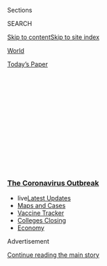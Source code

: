 <div id="app">

<div>

<div>

<div>

<div class="NYTAppHideMasthead css-1q2w90k e1suatyy0">

<div class="section css-ui9rw0 e1suatyy2">

<div class="css-eph4ug er09x8g0">

<div class="css-6n7j50">

</div>

<span class="css-1dv1kvn">Sections</span>

<div class="css-10488qs">

<span class="css-1dv1kvn">SEARCH</span>

</div>

[Skip to content](#site-content)[Skip to site
index](#site-index)

</div>

<div id="masthead-section-label" class="css-1wr3we4 eaxe0e00">

[World](https://www.nytimes3xbfgragh.onion/section/world)

</div>

<div class="css-10698na e1huz5gh0">

</div>

</div>

<div id="masthead-bar-one" class="section hasLinks css-15hmgas e1csuq9d3">

<div class="css-uqyvli e1csuq9d0">

</div>

<div class="css-1uqjmks e1csuq9d1">

</div>

<div class="css-9e9ivx">

[](https://myaccount.nytimes3xbfgragh.onion/auth/login?response_type=cookie&client_id=vi)

</div>

<div class="css-1bvtpon e1csuq9d2">

[Today’s
Paper](https://www.nytimes3xbfgragh.onion/section/todayspaper)

</div>

</div>

</div>

</div>

<div data-aria-hidden="false">

<div id="site-content" data-role="main">

<div>

<div class="css-1aor85t" style="opacity:0.000000001;z-index:-1;visibility:hidden">

<div class="css-1hqnpie">

<div class="css-epjblv">

<span class="css-17xtcya">[World](/section/world)</span><span class="css-x15j1o">|</span><span class="css-fwqvlz">A
Timeline of the Coronavirus
Pandemic</span>

</div>

<div class="css-k008qs">

<div class="css-1iwv8en">

<span class="css-18z7m18"></span>

<div>

</div>

</div>

<span class="css-1n6z4y">https://nyti.ms/3afns4U</span>

<div class="css-1705lsu">

<div class="css-4xjgmj">

<div class="css-4skfbu" data-role="toolbar" data-aria-label="Social Media Share buttons, Save button, and Comments Panel with current comment count" data-testid="share-tools">

  - 
  - 
  - 
  - 
    
    <div class="css-6n7j50">
    
    </div>

  - 

</div>

</div>

</div>

</div>

</div>

</div>

<div class="css-13pd83m">

<div class="css-l9svim">

### [<span class="css-pa1jbp"><span class="css-1rxm0ex">The Coronavirus</span><span class="css-1rxm0ex"> Outbreak</span></span>](https://www.nytimes3xbfgragh.onion/news-event/coronavirus?name=styln-coronavirus-national&region=TOP_BANNER&variant=undefined&block=storyline_menu_recirc&action=click&pgtype=Article&impression_id=c8d29900-e382-11ea-9004-a3db723e3d7e)

  - <span class="css-ousu42"><span class="css-12clwdu">live</span>[Latest
    Updates](https://www.nytimes3xbfgragh.onion/2020/08/20/world/coronavirus-covid.html?name=styln-coronavirus-national&region=TOP_BANNER&variant=undefined&block=storyline_menu_recirc&action=click&pgtype=Article&impression_id=c8d29901-e382-11ea-9004-a3db723e3d7e)</span>
  - <span class="css-ousu42">[Maps and
    Cases](https://www.nytimes3xbfgragh.onion/interactive/2020/us/coronavirus-us-cases.html?name=styln-coronavirus-national&region=TOP_BANNER&variant=undefined&block=storyline_menu_recirc&action=click&pgtype=Article&impression_id=c8d29902-e382-11ea-9004-a3db723e3d7e)</span>
  - <span class="css-ousu42">[Vaccine
    Tracker](https://www.nytimes3xbfgragh.onion/interactive/2020/science/coronavirus-vaccine-tracker.html?name=styln-coronavirus-national&region=TOP_BANNER&variant=undefined&block=storyline_menu_recirc&action=click&pgtype=Article&impression_id=c8d29903-e382-11ea-9004-a3db723e3d7e)</span>
  - <span class="css-ousu42">[Colleges
    Closing](https://www.nytimes3xbfgragh.onion/2020/08/19/us/colleges-closing-covid.html?name=styln-coronavirus-national&region=TOP_BANNER&variant=undefined&block=storyline_menu_recirc&action=click&pgtype=Article&impression_id=c8d29904-e382-11ea-9004-a3db723e3d7e)</span>
  - <span class="css-ousu42">[Economy](https://www.nytimes3xbfgragh.onion/live/2020/08/20/business/stock-market-today-coronavirus?name=styln-coronavirus-national&region=TOP_BANNER&variant=undefined&block=storyline_menu_recirc&action=click&pgtype=Article&impression_id=c8d29905-e382-11ea-9004-a3db723e3d7e)</span>

</div>

</div>

<div id="top-wrapper" class="css-1sy8kpn">

<div id="top-slug" class="css-l9onyx">

Advertisement

</div>

[Continue reading the main
story](#after-top)

<div class="ad top-wrapper" style="text-align:center;height:100%;display:block;min-height:250px">

<div id="top" class="place-ad" data-position="top" data-size-key="top">

</div>

</div>

<div id="after-top">

</div>

</div>

<div>

<div id="sponsor-wrapper" class="css-1hyfx7x">

<div id="sponsor-slug" class="css-19vbshk">

Supported by

</div>

[Continue reading the main
story](#after-sponsor)

<div id="sponsor" class="ad sponsor-wrapper" style="text-align:center;height:100%;display:block">

</div>

<div id="after-sponsor">

</div>

</div>

<div class="css-186x18t">

</div>

<div class="css-1vkm6nb ehdk2mb0">

# A Timeline of the Coronavirus Pandemic

</div>

The outbreak of the virus, which began in Wuhan, China, has sickened
more than 14.7 million people. At least 610,200 people have died.

<div class="css-79elbk" data-testid="photoviewer-wrapper">

<div class="css-z3e15g" data-testid="photoviewer-wrapper-hidden">

</div>

<div class="css-1a48zt4 ehw59r15" data-testid="photoviewer-children">

![<span class="css-16f3y1r e13ogyst0" data-aria-hidden="true">A group of
healthcare workers prepare at a testing site in Tampa, Fla. The World
Health Organization has declared the coronavirus outbreak a
pandemic.</span><span class="css-cnj6d5 e1z0qqy90" itemprop="copyrightHolder"><span class="css-1ly73wi e1tej78p0">Credit...</span><span><span>Eve
Edelheit for The New York
Times</span></span></span>](https://static01.graylady3jvrrxbe.onion/images/2020/04/13/us/13xp-virus-timeline-top/merlin_170999247_6ffb2119-c6bc-4b10-b708-61693971d0b8-articleLarge.jpg?quality=75&auto=webp&disable=upscale)

</div>

</div>

<div class="css-18e8msd">

<div class="css-vp77d3 epjyd6m0">

<div class="css-1baulvz">

By [<span class="css-1baulvz last-byline" itemprop="name">Derrick Bryson
Taylor</span>](https://www.nytimes3xbfgragh.onion/by/derrick-bryson-taylor)

</div>

</div>

  - Aug. 6,
    2020

  - 
    
    <div class="css-4xjgmj">
    
    <div class="css-pvvomx" data-role="toolbar" data-aria-label="Social Media Share buttons, Save button, and Comments Panel with current comment count" data-testid="share-tools">
    
      - 
      - 
      - 
      - 
        
        <div class="css-6n7j50">
        
        </div>
    
      - 
    
    </div>
    
    </div>

</div>

<div class="css-mdjrty">

[阅读简体中文版](https://cn.nytimes3xbfgragh.onion/china/20200214/coronavirus-timeline/ "Read in Simplified Chinese")[閱讀繁體中文版](https://cn.nytimes3xbfgragh.onion/china/20200214/coronavirus-timeline/zh-hant/ "Read in Traditional Chinese")

</div>

</div>

<div class="section meteredContent css-1r7ky0e" name="articleBody" itemprop="articleBody">

<div class="css-1fanzo5 StoryBodyCompanionColumn">

<div class="css-53u6y8">

The
coronavi[rus](https://www.nytimes3xbfgragh.onion/2020/08/06/us/coronavirus-us.html),
which surfaced in a Chinese seafood and poultry market late last year,
has spread to [at least 177
countries](https://www.nytimes3xbfgragh.onion/interactive/2020/world/coronavirus-maps.html),
killing more than 610,200 and sickening more than 14.7 million in a
matter of months. The [World Health
Organization](https://www.nytimes3xbfgragh.onion/2020/06/09/health/coronavirus-asymptomatic-world-health-organization.html)
has declared the situation a pandemic.

Here’s a timeline of the outbreak so far.

Dec.
31

## Chinese authorities treated dozens of cases of pneumonia of unknown cause.

On Dec. 31, the[government in Wuhan, China,
confirmed](https://www.nytimes3xbfgragh.onion/2020/01/06/world/asia/china-SARS-pneumonialike.html)
that health authorities were treating dozens of cases. Days later,
researchers in China [identified a new
virus](https://www.nytimes3xbfgragh.onion/2020/01/08/health/china-pneumonia-outbreak-virus.html)
that had infected dozens of people in Asia. At the time, there was no
evidence that the virus was readily spread by humans. Health officials
in China said they were monitoring it to prevent the outbreak from
developing into something more severe.

Jan. 11

## China reported its first death.

On Jan. 11, Chinese state media reported the [first known
death](https://www.nytimes3xbfgragh.onion/2020/01/10/world/asia/china-virus-wuhan-death.html)
from an illness caused by the virus, which had infected dozens of
people. The 61-year-old man who died was a regular customer at the
market in Wuhan. The report of his death came just before one of China’s
biggest holidays, when hundreds of millions of people travel across the
country.

Jan. 20

## Other countries, including the United States, confirmed cases.

The first confirmed cases outside mainland China occurred in Japan,
South Korea and Thailand, according to the W.H.O.’s first [situation
report](https://www.who.int/docs/default-source/coronaviruse/situation-reports/20200121-sitrep-1-2019-ncov.pdf?sfvrsn=20a99c10_4).
The first confirmed case in the United States came the next day in
Washington State, where [a man in his 30s developed
symptoms](https://www.nytimes3xbfgragh.onion/2020/01/21/health/cdc-coronavirus.html)
after returning from a trip to Wuhan.

</div>

</div>

<div class="css-1fanzo5 StoryBodyCompanionColumn">

<div class="css-53u6y8">

Jan.
23

## Wuhan, a city of more than 11 million, was cut off by the Chinese authorities.

</div>

</div>

<div class="css-79elbk" data-testid="photoviewer-wrapper">

<div class="css-z3e15g" data-testid="photoviewer-wrapper-hidden">

</div>

<div class="css-1a48zt4 ehw59r15" data-testid="photoviewer-children">

![<span class="css-16f3y1r e13ogyst0" data-aria-hidden="true">Chinese
authorities suspended buses, subways and ferries within the city of
Wuhan, pictured here Feb.
3.</span><span class="css-cnj6d5 e1z0qqy90" itemprop="copyrightHolder"><span class="css-1ly73wi e1tej78p0">Credit...</span><span>Getty
Images</span></span>](https://static01.graylady3jvrrxbe.onion/images/2020/02/11/multimedia/00xp-virustimeline4/merlin_168335142_4eca1f21-e21b-4b97-8b87-dad2489ee05b-articleLarge.jpg?quality=75&auto=webp&disable=upscale)

</div>

</div>

<div class="css-1fanzo5 StoryBodyCompanionColumn">

<div class="css-53u6y8">

The Chinese authorities[closed off
Wuhan](https://www.nytimes3xbfgragh.onion/2020/01/22/world/asia/china-coronavirus-travel.html)
by canceling planes and trains leaving the city, and suspending buses,
subways and ferries within it. At this point, at least 17 people had
died and more than 570 others had been infected, including in Taiwan,
Japan, Thailand, South Korea and the United States.

Jan. 30

## The W.H.O. declared a global health emergency.

Amid thousands of new cases in China, a “public health emergency of
international concern” was officially
[declared](https://www.nytimes3xbfgragh.onion/2020/01/30/health/coronavirus-world-health-organization.html)by
the W.H.O. China’s Foreign Ministry spokeswoman said that it would
continue to work with the W.H.O. and other countries to protect public
health, and the U.S. [State Department
warned](https://www.nytimes3xbfgragh.onion/2020/01/30/world/asia/Coronavirus-travel-advisory-.html)
travelers to avoid China.

Jan. 31

## The Trump administration restricted travel from China

The Trump administration [suspended
entry](https://www.nytimes3xbfgragh.onion/2020/01/31/business/china-travel-coronavirus.html)
into the United States by any foreign nationals who had traveled to
China in the past 14 days, excluding the immediate family members of
American citizens or permanent residents. By this date, [213 people had
died](https://www.nytimes3xbfgragh.onion/2020/01/30/world/asia/coronavirus-china.html#link-6a63a9b7)
and nearly 9,800 had been infected worldwide.

Feb. 2

## The first coronavirus death was reported outside China.

A 44-year-old man in the Philippines [died after being
infected](https://www.nytimes3xbfgragh.onion/2020/02/02/world/asia/philippines-coronavirus-china.html),
officials said, the first death reported outside China. By this point,
more than 360 people had died.

</div>

</div>

<div class="css-1fanzo5 StoryBodyCompanionColumn">

<div class="css-53u6y8">

Feb.
5

## A cruise ship in Japan quarantined thousands.

</div>

</div>

<div class="css-79elbk" data-testid="photoviewer-wrapper">

<div class="css-z3e15g" data-testid="photoviewer-wrapper-hidden">

</div>

<div class="css-1a48zt4 ehw59r15" data-testid="photoviewer-children">

<div class="css-1xdhyk6 erfvjey0">

<span class="css-1ly73wi e1tej78p0">Image</span>

<div class="css-zjzyr8">

<div data-testid="lazyimage-container" style="height:257.77777777777777px">

</div>

</div>

</div>

<span class="css-16f3y1r e13ogyst0" data-aria-hidden="true">The Diamond
Princess cruise ship on Feb.
9</span><span class="css-cnj6d5 e1z0qqy90" itemprop="copyrightHolder"><span class="css-1ly73wi e1tej78p0">Credit...</span><span>Eugene
Hoshiko/Associated Press</span></span>

</div>

</div>

<div class="css-1fanzo5 StoryBodyCompanionColumn">

<div class="css-53u6y8">

After a two-week trip to Southeast Asia, more than 3,600 passengers
began
a[quarantine](https://www.nytimes3xbfgragh.onion/2020/02/05/world/asia/japan-coronavirus-cruise-ship.html)
aboard the Diamond Princess cruise ship in Yokohama, Japan. Officials
started screening passengers, and the number of people who tested
positive became the largest number of coronavirus cases outside China.
By Feb. 13, the number [stood
at 218](https://www.nytimes3xbfgragh.onion/2020/02/12/travel/coronavirus-cruises-travel.html).
When they began leaving the ship on Feb. 19, more than 600 people had
been infected.

Feb.
7

## A Chinese doctor who tried to raise the alarm died.

</div>

</div>

<div class="css-79elbk" data-testid="photoviewer-wrapper">

<div class="css-z3e15g" data-testid="photoviewer-wrapper-hidden">

</div>

<div class="css-1a48zt4 ehw59r15" data-testid="photoviewer-children">

<div class="css-1xdhyk6 erfvjey0">

<span class="css-1ly73wi e1tej78p0">Image</span>

<div class="css-zjzyr8">

<div data-testid="lazyimage-container" style="height:257.77777777777777px">

</div>

</div>

</div>

<span class="css-16f3y1r e13ogyst0" data-aria-hidden="true">The death of
Dr. Li Wenliang provoked anger at how the Chinese government handled the
epidemic.</span><span class="css-cnj6d5 e1z0qqy90" itemprop="copyrightHolder"><span class="css-1ly73wi e1tej78p0">Credit...</span><span>Tyrone
Siu/Reuters</span></span>

</div>

</div>

<div class="css-1fanzo5 StoryBodyCompanionColumn">

<div class="css-53u6y8">

When [Dr. Li
Wenliang](https://www.nytimes3xbfgragh.onion/2020/02/06/world/asia/chinese-doctor-Li-Wenliang-coronavirus.html),
a Chinese doctor,
[died](https://www.nytimes3xbfgragh.onion/2020/02/06/world/asia/chinese-doctor-Li-Wenliang-coronavirus.html)after
contracting the coronavirus, he was hailed as a hero by many for trying
to ring early alarms that infections could spin out of control.

In early January, the authorities reprimanded him, and he was forced to
sign a statement denouncing his warning Dr. Li’s death [provoked anger
and
frustration](https://www.nytimes3xbfgragh.onion/2020/02/07/business/china-coronavirus-doctor-death.html)
at how the Chinese government mishandled the situation.

Feb. 11

## The disease the virus causes was named.

The W.H.O. proposed an official name for the disease the virus
coronavirus causes:
[Covid-19](https://www.nytimes3xbfgragh.onion/2020/02/11/world/asia/coronavirus-china.html?action=click&module=Top%20Stories&pgtype=Homepage),
an acronym that stands for coronavirus disease 2019. The name makes no
reference to any of the people, places, or animals associated with the
coronavirus, given the goal to avoid stigma.

</div>

</div>

<div class="css-1fanzo5 StoryBodyCompanionColumn">

<div class="css-53u6y8">

Feb.
14

## France announced the first coronavirus death in Europe.

</div>

</div>

<div class="css-79elbk" data-testid="photoviewer-wrapper">

<div class="css-z3e15g" data-testid="photoviewer-wrapper-hidden">

</div>

<div class="css-1a48zt4 ehw59r15" data-testid="photoviewer-children">

<div class="css-1xdhyk6 erfvjey0">

<span class="css-1ly73wi e1tej78p0">Image</span>

<div class="css-zjzyr8">

<div data-testid="lazyimage-container" style="height:263.5777777777778px">

</div>

</div>

</div>

<span class="css-16f3y1r e13ogyst0" data-aria-hidden="true">France’s
first coronavirus death was the fourth death from the virus outside of
mainland
China.</span><span class="css-cnj6d5 e1z0qqy90" itemprop="copyrightHolder"><span class="css-1ly73wi e1tej78p0">Credit...</span><span>Ian
Langsdon/EPA, via Shutterstock</span></span>

</div>

</div>

<div class="css-1fanzo5 StoryBodyCompanionColumn">

<div class="css-53u6y8">

An 80-year-old Chinese tourist [died on
Feb. 14](https://www.nytimes3xbfgragh.onion/2020/02/15/world/asia/coronavirus-china-live-updates.html?action=click&module=Top%20Stories&pgtype=Homepage#link-313a84de)
at a hospital in Paris, in what was the first coronavirus death outside
Asia, the authorities said. It was the fourth death from the virus
outside mainland China, where about 1,500 people had died, most of them
in Hubei Province.

Feb.
23

## Italy saw a major surge in cases.

</div>

</div>

<div class="css-79elbk" data-testid="photoviewer-wrapper">

<div class="css-z3e15g" data-testid="photoviewer-wrapper-hidden">

</div>

<div class="css-1a48zt4 ehw59r15" data-testid="photoviewer-children">

<div class="css-1xdhyk6 erfvjey0">

<span class="css-1ly73wi e1tej78p0">Image</span>

<div class="css-zjzyr8">

<div data-testid="lazyimage-container" style="height:257.77777777777777px">

</div>

</div>

</div>

<span class="css-16f3y1r e13ogyst0" data-aria-hidden="true">Officials in
Italy locked down 10 towns after a cluster of cases suddenly emerged
near
Milan.</span><span class="css-cnj6d5 e1z0qqy90" itemprop="copyrightHolder"><span class="css-1ly73wi e1tej78p0">Credit...</span><span>Nicola
Fossella/EPA, via Shutterstock</span></span>

</div>

</div>

<div class="css-1fanzo5 StoryBodyCompanionColumn">

<div class="css-53u6y8">

Europe faced its [first major
outbreak](https://www.nytimes3xbfgragh.onion/2020/02/23/world/europe/italy-coronavirus.html)
as the number of reported cases in Italy grew from fewer than five to
more than 150. In the Lombardy region, officials locked down 10 towns
after a cluster of cases suddenly emerged in Codogno, southeast of
Milan. Schools closed and sporting and cultural events were canceled.

Feb.
24

## Iran emerged as a second focus point.

</div>

</div>

<div class="css-79elbk" data-testid="photoviewer-wrapper">

<div class="css-z3e15g" data-testid="photoviewer-wrapper-hidden">

</div>

<div class="css-1a48zt4 ehw59r15" data-testid="photoviewer-children">

<div class="css-1xdhyk6 erfvjey0">

<span class="css-1ly73wi e1tej78p0">Image</span>

<div class="css-zjzyr8">

<div data-testid="lazyimage-container" style="height:257.77777777777777px">

</div>

</div>

</div>

<span class="css-16f3y1r e13ogyst0" data-aria-hidden="true">A number of
other countries in the Middle East have reported coronavirus cases that
have been linked back to
Iran.</span><span class="css-cnj6d5 e1z0qqy90" itemprop="copyrightHolder"><span class="css-1ly73wi e1tej78p0">Credit...</span><span>Atta
Kenare/Agence France-Presse — Getty Images</span></span>

</div>

</div>

<div class="css-1fanzo5 StoryBodyCompanionColumn">

<div class="css-53u6y8">

Iran announced its first two coronavirus cases on Feb. 19. Less than a
week later, the country said it had [61 coronavirus
cases](https://www.nytimes3xbfgragh.onion/2020/02/24/world/asia/china-coronavirus.html#link-755cef26)
and 12 deaths, more than any other country at the time but China, and
public health experts warned that Iran was a cause for worry — its
borders are crossed each year by millions of religious pilgrims, migrant
workers and others. Cases in Iraq, Afghanistan, Bahrain, Kuwait, Oman,
Lebanon, the United Arab Emirates and one in Canada, have been traced
back to
Iran.

<div id="NYT_MAIN_CONTENT_1_REGION" class="css-9tf9ac">

<div>

<div id="styln-covid-updates-world" class="section interactive-content interactive-size-medium css-1ftcdic">

<div class="css-17ih8de interactive-body">

<div id="styln-briefing-block" data-asset-id="QXJ0aWNsZTpueXQ6Ly9hcnRpY2xlL2NlNTkwYjM3LWJmOWItNTdmYy05MmI1LWFlNjk3ZDBlZmU2NQ==">

<div class="briefing-block-header-section">

# [Latest Updates: The Coronavirus Outbreak](https://www.nytimes3xbfgragh.onion/2020/08/20/world/coronavirus-covid.html?action=click&pgtype=Article&state=default&region=MAIN_CONTENT_1&context=storylines_live_updates)

<div class="briefing-block-ts">

Updated 2020-08-21T07:46:15.883Z

</div>

</div>

  - [Shutdowns, warnings and scoldings follow alarming incidents on
    college
    campuses.](https://www.nytimes3xbfgragh.onion/2020/08/20/world/coronavirus-covid.html?action=click&pgtype=Article&state=default&region=MAIN_CONTENT_1&context=storylines_live_updates#link-68774d88)
  - [Biden knocks Trump’s pandemic response, and outlines a national
    strategy.](https://www.nytimes3xbfgragh.onion/2020/08/20/world/coronavirus-covid.html?action=click&pgtype=Article&state=default&region=MAIN_CONTENT_1&context=storylines_live_updates#link-26b58724)
  - [U.S. health agencies announce moves to confront the flu season and
    plummeting child vaccination
    rates.](https://www.nytimes3xbfgragh.onion/2020/08/20/world/coronavirus-covid.html?action=click&pgtype=Article&state=default&region=MAIN_CONTENT_1&context=storylines_live_updates#link-4e542da3)

<div class="briefing-block-footer">

<div class="briefing-block-footer-meta">

[See more
updates](https://www.nytimes3xbfgragh.onion/2020/08/20/world/coronavirus-covid.html?action=click&pgtype=Article&state=default&region=MAIN_CONTENT_1&context=storylines_live_updates)

</div>

<div class="briefing-block-briefinglinks">

<span>More live coverage:</span>
[Markets](https://www.nytimes3xbfgragh.onion/live/2020/08/20/business/stock-market-today-coronavirus?action=click&pgtype=Article&state=default&region=MAIN_CONTENT_1&context=storylines_live_updates)

</div>

</div>

</div>

</div>

</div>

</div>

</div>

Feb. 26

## Latin America reported its first case.

Brazilian [health
officials](https://www.nytimes3xbfgragh.onion/2020/02/26/world/americas/brazil-italy-coronavirus.html)
said that a 61-year-old São Paulo man, who had returned recently from a
business trip to Italy, tested positive for the coronavirus. It was the
first known case in Latin America. Officials also began tracking down
other passengers on the flight the man took to Brazil and others who had
contact with him in recent days.

Feb. 29

## The United States reported a death.

On Feb. 29, the authorities announced that a patient near Seattle had
died from the coronavirus, in what was believed to be the [first
coronavirus
death](https://www.nytimes3xbfgragh.onion/2020/02/29/us/coronavirus-washington-death.html?action=click&module=RelatedLinks&pgtype=Article)
in the United States at the time. In fact, two people had died earlier,
though their Covid-19 diagnoses were not discovered until months later.

</div>

</div>

<div class="css-1fanzo5 StoryBodyCompanionColumn">

<div class="css-53u6y8">

As the number of global cases rose to nearly 87,000, the Trump
administration [issued its highest-level
warning](https://www.nytimes3xbfgragh.onion/2020/02/29/world/coronavirus-news.html#link-63f783d3),
known as a “do not travel” warning, for areas in Italy and South Korea
most affected by the virus.

March 3

## U.S. officials approved widespread testing.

The C.D.C. [lifted all federal
restrictions](https://www.nytimes3xbfgragh.onion/2020/03/03/world/coronavirus-live-news-updates.html#link-79b1dbc8)
on testing for the coronavirus on March 3, according to Vice President
Mike Pence. The news came after the C.D.C.’s first attempt to produce a
diagnostic test kit [fell
flat](https://www.nytimes3xbfgragh.onion/2020/03/02/world/coronavirus-updates-news-covid-19.html).
By this point, the coronavirus had infected more than 90,000 around the
globe and killed about 3,000, [according to the
W.H.O.](https://www.who.int/docs/default-source/coronaviruse/situation-reports/20200303-sitrep-43-covid-19.pdf?sfvrsn=2c21c09c_2)

March
13

## President Trump declared a national emergency.

</div>

</div>

<div class="css-79elbk" data-testid="photoviewer-wrapper">

<div class="css-z3e15g" data-testid="photoviewer-wrapper-hidden">

</div>

<div class="css-1a48zt4 ehw59r15" data-testid="photoviewer-children">

<div class="css-1xdhyk6 erfvjey0">

<span class="css-1ly73wi e1tej78p0">Image</span>

<div class="css-zjzyr8">

<div data-testid="lazyimage-container" style="height:257.77777777777777px">

</div>

</div>

</div>

<span class="css-16f3y1r e13ogyst0" data-aria-hidden="true">President
Trump, who declared a national emergency, made millions of dollars in
funds available to
states.</span><span class="css-cnj6d5 e1z0qqy90" itemprop="copyrightHolder"><span class="css-1ly73wi e1tej78p0">Credit...</span><span>Erin
Schaff/The New York Times</span></span>

</div>

</div>

<div class="css-1fanzo5 StoryBodyCompanionColumn">

<div class="css-53u6y8">

Mr. Trump officially[declared a national
emergency](https://www.nytimes3xbfgragh.onion/2020/03/13/world/coronavirus-news-live-updates.html#link-37509802),
and said he was making $50 billion in federal funds available to states
and territories to combat the coronavirus. He also said he would give
hospitals and doctors more flexibility to respond to the virus,
including making it easier to treat people remotely.

March
15

## The C.D.C. recommended no gatherings of 50 or more people in the U.S.

</div>

</div>

<div class="css-79elbk" data-testid="photoviewer-wrapper">

<div class="css-z3e15g" data-testid="photoviewer-wrapper-hidden">

</div>

<div class="css-1a48zt4 ehw59r15" data-testid="photoviewer-children">

<div class="css-1xdhyk6 erfvjey0">

<span class="css-1ly73wi e1tej78p0">Image</span>

<div class="css-zjzyr8">

<div data-testid="lazyimage-container" style="height:259.06666666666666px">

</div>

</div>

</div>

<span class="css-16f3y1r e13ogyst0" data-aria-hidden="true">Central Park
on March 18. President Trump advised citizens to avoid groups of more
than
10.</span><span class="css-cnj6d5 e1z0qqy90" itemprop="copyrightHolder"><span class="css-1ly73wi e1tej78p0">Credit...</span><span>Juan
Arredondo for The New York Times</span></span>

</div>

</div>

<div class="css-1fanzo5 StoryBodyCompanionColumn">

<div class="css-53u6y8">

The C.D.C. [advised no
gatherings](https://www.nytimes3xbfgragh.onion/2020/03/15/world/coronavirus-live.html)
of 50 or more people in the United States over the next eight weeks. The
recommendation included weddings, festivals, parades, concerts, sporting
events and conferences. The following day, Mr. Trump advised citizens to
[avoid
groups](https://www.nytimes3xbfgragh.onion/2020/03/16/world/live-coronavirus-news-updates.html)
of more than 10. New York City’s public schools system, the nation’s
largest with 1.1 million students, [announced that it would
close](https://www.nytimes3xbfgragh.onion/2020/03/15/nyregion/nyc-schools-closed.html).

March 16

## Latin America began to feel the effects.

Several countries across Latin America [imposed
restrictions](https://www.nytimes3xbfgragh.onion/2020/03/16/world/live-coronavirus-news-updates.html)
on their citizens to slow the spread of the virus. Venezuela announced a
nationwide quarantine that began on March 17. Ecuador and Peru
implemented countrywide lockdowns, while Colombia and Costa Rica closed
their borders. However, Jair Bolsonaro, the president of Brazil,
encouraged mass demonstrations by his supporters against his opponents
in congress.

</div>

</div>

<div class="css-1fanzo5 StoryBodyCompanionColumn">

<div class="css-53u6y8">

March
17

## The E.U. barred most travelers from outside the bloc.

</div>

</div>

<div class="css-79elbk" data-testid="photoviewer-wrapper">

<div class="css-z3e15g" data-testid="photoviewer-wrapper-hidden">

</div>

<div class="css-1a48zt4 ehw59r15" data-testid="photoviewer-children">

<div class="css-1xdhyk6 erfvjey0">

<span class="css-1ly73wi e1tej78p0">Image</span>

<div class="css-zjzyr8">

<div data-testid="lazyimage-container" style="height:257.77777777777777px">

</div>

</div>

</div>

<span class="css-16f3y1r e13ogyst0" data-aria-hidden="true">The European
Union adopted a 30-day ban on non-essential travel to at least 26
European countries from the rest of the
world.</span><span class="css-cnj6d5 e1z0qqy90" itemprop="copyrightHolder"><span class="css-1ly73wi e1tej78p0">Credit...</span><span>Maria
Contreras Coll for The New York Times</span></span>

</div>

</div>

<div class="css-1fanzo5 StoryBodyCompanionColumn">

<div class="css-53u6y8">

European leaders [voted to close off at least 26
countries](https://www.nytimes3xbfgragh.onion/2020/03/17/world/europe/EU-closes-borders-virus.html)
to nearly all visitors from the rest of the world for at least 30 days.
The ban on nonessential travel from outside the bloc was the first
coordinated response to the epidemic by the European Union.

March 19

## For the first time, China reported zero local infections.

China reported [no new local
infections](https://www.nytimes3xbfgragh.onion/2020/03/18/world/asia/china-coronavirus-zero-infections.html)
for the previous day, a milestone in the ongoing fight against the
pandemic. The news signaled that an end to China’s epidemic could be in
sight.

However, experts said the country would need to see at least 14
consecutive days without new infections for the outbreak to be
considered over. And the announcement did not mean that China recorded
no new coronavirus cases. Officials said that 34 new cases had been
confirmed among people who had arrived in China from elsewhere.

March 24

## The Tokyo Olympics were delayed until 2021.

Officials announced that the [Summer Olympics in Tokyo would be
postponed](https://www.nytimes3xbfgragh.onion/2020/03/24/sports/olympics/coronavirus-summer-olympics-postponed.html)
for one year.<span class="css-8l6xbc evw5hdy0"> </span>Only three
previous Games had been canceled, all because of war: in 1916, 1940 and
1944.

March
24

## India announced a 21-day lockdown.

</div>

</div>

<div class="css-79elbk" data-testid="photoviewer-wrapper">

<div class="css-z3e15g" data-testid="photoviewer-wrapper-hidden">

</div>

<div class="css-1a48zt4 ehw59r15" data-testid="photoviewer-children">

<div class="css-1xdhyk6 erfvjey0">

<span class="css-1ly73wi e1tej78p0">Image</span>

<div class="css-zjzyr8">

<div data-testid="lazyimage-container" style="height:257.77777777777777px">

</div>

</div>

</div>

<span class="css-16f3y1r e13ogyst0" data-aria-hidden="true">India
ordered a three-week lockdown order for its 1.3 billion citizens, and
officials pledged to spend billions on medical
supplies.</span><span class="css-cnj6d5 e1z0qqy90" itemprop="copyrightHolder"><span class="css-1ly73wi e1tej78p0">Credit...</span><span>Narinder
Nanu/Agence France-Presse — Getty Images</span></span>

</div>

</div>

<div class="css-1fanzo5 StoryBodyCompanionColumn">

<div class="css-53u6y8">

One day after the authorities halted all domestic flights, Narendra
Modi, India’s prime minister, [declared a 21-day
lockdown](https://www.nytimes3xbfgragh.onion/2020/03/24/world/asia/india-coronavirus-lockdown.html).
While the number of reported cases in India was about 500, the prime
minister pledged to spend about $2 billion on medical supplies,
isolation rooms, ventilators and training for medical professionals.

</div>

</div>

<div class="css-1fanzo5 StoryBodyCompanionColumn">

<div class="css-53u6y8">

March 26

## The United States led the world in confirmed cases.

The United States officially became the country [hardest hit by the
pandemic](https://www.nytimes3xbfgragh.onion/2020/03/26/health/usa-coronavirus-cases.html),
with at least 81,321 confirmed infections and more than 1,000 deaths.
This was more reported cases than in China, Italy or any other country
at the time.

March 27

## Trump signed a stimulus bill into law.

Mr. Trump [signed a $2 trillion
measure](https://www.nytimes3xbfgragh.onion/2020/03/27/us/politics/coronavirus-house-voting.html)
to respond to the coronavirus pandemic. Lawmakers said the bill, which
passed with overwhelming support, was imperfect but essential to address
the national public health and economic crisis.

<div id="NYT_MAIN_CONTENT_2_REGION" class="css-9tf9ac">

<div>

</div>

</div>

March 30

## More states issued stay-at-home directives.

Virginia, Maryland and Washington, D.C., [issued
orders](https://www.nytimes3xbfgragh.onion/interactive/2020/us/coronavirus-stay-at-home-order.html)
requiring their residents to stay home. Similar orders went into effect
for Kansas and North Carolina. Other states had previously put strict
measures in place. The new orders meant that least 265 million Americans
were being urged to stay home.

April 2

## Cases topped a million, and millions lost their jobs.

By April 2, the pandemic had sickened more than one million people in
171 countries across six continents, killing at least 51,000.

In just a few weeks, the pandemic put nearly [10 million Americans out
of
work](https://www.nytimes3xbfgragh.onion/2020/04/02/business/economy/coronavirus-unemployment-claims.html),
including a staggering 6.6 million people who applied for unemployment
benefits in the last week of March. The speed and scale of the job
losses was without precedent: Until March, the worst week for
unemployment filings was 695,000 in 1982.

April 6

## Prime Minister Boris Johnson moved into intensive care.

Ten days [after going
public](https://twitter.com/BorisJohnson/status/1243496858095411200)
with his coronavirus diagnosis, Prime Minister Boris Johnson of Britain
was [moved into intensive
care](https://www.nytimes3xbfgragh.onion/2020/04/06/world/europe/boris-johnson-coronavirus-hospital-intensive-care.html).
The decision was a precaution, according to the British government, who
also said he had been in good spirits. Mr. Johnson had also asked the
foreign secretary, Dominic Raab, to deputize for him “where necessary.”
He was released on April 12.

April
10

## Cases surged in Russia.

</div>

</div>

<div class="css-79elbk" data-testid="photoviewer-wrapper">

<div class="css-z3e15g" data-testid="photoviewer-wrapper-hidden">

</div>

<div class="css-1a48zt4 ehw59r15" data-testid="photoviewer-children">

<div class="css-1xdhyk6 erfvjey0">

<span class="css-1ly73wi e1tej78p0">Image</span>

<div class="css-zjzyr8">

<div data-testid="lazyimage-container" style="height:257.77777777777777px">

</div>

</div>

</div>

<span class="css-16f3y1r e13ogyst0" data-aria-hidden="true">A dramatic
increase in coronavirus cases in Moscow, pushed the city’s health care
system to its
limit.</span><span class="css-cnj6d5 e1z0qqy90" itemprop="copyrightHolder"><span class="css-1ly73wi e1tej78p0">Credit...</span><span>Sergey
Ponomarev for The New York Times</span></span>

</div>

</div>

<div class="css-1fanzo5 StoryBodyCompanionColumn">

<div class="css-53u6y8">

The number of people hospitalized in Moscow with Covid-19 [doubled from
the previous
week](https://www.nytimes3xbfgragh.onion/2020/04/10/world/europe/coronavirus-russia-moscow-putin.html?action=click&module=RelatedLinks&pgtype=Article),
with two-thirds of the country’s 12,000 reported cases in Moscow. The
increase in cases pushed Moscow’s health care system to its limit, well
before an expected peak.

April 14

## The global economy slid toward contraction.

The International Monetary Fund warned that the global economy was
[headed for its worst
downturn](https://www.nytimes3xbfgragh.onion/2020/04/14/us/politics/coronavirus-economy-recession-depression.html?action=click&module=RelatedLinks&pgtype=Article)
since the Great Depression. The organization predicted the world economy
would contract by 3 percent in 2020, a reversal from its forecast early
this year that the world economy would grow by 3.3 percent.

April 17

## President Trump encouraged protests against some state restrictions.

In a series of all-cap tweets, Mr. Trump
[encouraged](https://www.nytimes3xbfgragh.onion/2020/04/17/us/politics/trump-coronavirus-governors.html?action=click&module=RelatedLinks&pgtype=Article)
right-wing protests of social distancing restrictions in some states.
His call followed protests in Michigan, Minnesota and Ohio where
protesters — many wearing red “Make America Great Again” hats —
congregated in packed groups around state capitols to demand that
restrictions be lifted and to demonize their governors.

April
21

## Officials discovered earlier known U.S. coronavirus deaths in California.

Officials in Santa Clara County, Calif., announced that two residents
there died of the coronavirus on Feb. 6 and Feb. 17, making them [the
earliest
known](https://www.nytimes3xbfgragh.onion/2020/04/22/us/coronavirus-first-united-states-death.html)[victims](https://www.nytimes3xbfgragh.onion/2020/02/29/us/coronavirus-washington-death.html?action=click&module=RelatedLinks&pgtype=Article)
of the pandemic in the United States. The new information, gained from
autopsies of the residents, moved the timeline of the virus’s spread in
country weeks earlier than previously understood. .

April
24

## The European Union, pressured by China, watered down a report on disinformation.

The E.U. appeared to succumb to pressure from Beijing and softened
criticism of China [in a report on
disinformation](https://www.nytimes3xbfgragh.onion/2020/04/24/world/europe/disinformation-china-eu-coronavirus.html?action=click&module=RelatedLinks&pgtype=Article)about
the coronavirus pandemic. While the initial report was not particularly
harsh, European officials delayed and then rewrote the document to
dilute the focus on China, a vital trading partner.

April
26

## The global death toll surpassed 200,000.

</div>

</div>

<div class="css-79elbk" data-testid="photoviewer-wrapper">

<div class="css-z3e15g" data-testid="photoviewer-wrapper-hidden">

</div>

<div class="css-1a48zt4 ehw59r15" data-testid="photoviewer-children">

<div class="css-1xdhyk6 erfvjey0">

<span class="css-1ly73wi e1tej78p0">Image</span>

<div class="css-zjzyr8">

<div data-testid="lazyimage-container" style="height:257.77777777777777px">

</div>

</div>

</div>

<span class="css-16f3y1r e13ogyst0" data-aria-hidden="true">The
coronavirus had killed more than 200,000 people worldwide by late
April.</span><span class="css-cnj6d5 e1z0qqy90" itemprop="copyrightHolder"><span class="css-1ly73wi e1tej78p0">Credit...</span><span>Sarah
Blesener for The New York Times</span></span>

</div>

</div>

<div class="css-1fanzo5 StoryBodyCompanionColumn">

<div class="css-53u6y8">

By April 26, the coronavirus pandemic had killed more than 200,000
people and sickened more than 2.8 million worldwide, according to data
[collected by The New York
Times](https://www.nytimes3xbfgragh.onion/interactive/2020/world/coronavirus-maps.html).
The actual toll is higher by an unknown degree, and will remain so for
some time.

</div>

</div>

<div class="css-1fanzo5 StoryBodyCompanionColumn">

<div class="css-53u6y8">

April
30

## Airlines announced rules requiring face masks.

</div>

</div>

<div class="css-79elbk" data-testid="photoviewer-wrapper">

<div class="css-z3e15g" data-testid="photoviewer-wrapper-hidden">

</div>

<div class="css-1a48zt4 ehw59r15" data-testid="photoviewer-children">

<div class="css-1xdhyk6 erfvjey0">

<span class="css-1ly73wi e1tej78p0">Image</span>

<div class="css-zjzyr8">

<div data-testid="lazyimage-container" style="height:257.77777777777777px">

</div>

</div>

</div>

<span class="css-16f3y1r e13ogyst0" data-aria-hidden="true">Several
major airlines announced new guidelines for passengers and flight
attendants on wearing face
masks.</span><span class="css-cnj6d5 e1z0qqy90" itemprop="copyrightHolder"><span class="css-1ly73wi e1tej78p0">Credit...</span><span>Drew
Angerer/Getty Images</span></span>

</div>

</div>

<div class="css-1fanzo5 StoryBodyCompanionColumn">

<div class="css-53u6y8">

American Airlines and Delta Air Lines said they would require all
passengers and flight attendants [to wear a face
covering](https://www.nytimes3xbfgragh.onion/2020/04/30/business/airlines-masks-coronavirus-passengers.html?action=click&module=RelatedLinks&pgtype=Article).
Lufthansa Group — which owns Lufthansa, Swiss International Air Lines
and Austrian Airlines — as well as JetBlue and Frontier Airlines had
made similar announcements.

May
5

## The coronavirus reached France in December, doctors said, rewriting the epidemic’s timeline.

</div>

</div>

<div class="css-79elbk" data-testid="photoviewer-wrapper">

<div class="css-z3e15g" data-testid="photoviewer-wrapper-hidden">

</div>

<div class="css-1a48zt4 ehw59r15" data-testid="photoviewer-children">

<div class="css-1xdhyk6 erfvjey0">

<span class="css-1ly73wi e1tej78p0">Image</span>

<div class="css-zjzyr8">

<div data-testid="lazyimage-container" style="height:257.77777777777777px">

</div>

</div>

</div>

<span class="css-16f3y1r e13ogyst0" data-aria-hidden="true">Doctors in
France made a discovery that, if verified, would shift Europe’s
coronavirus
timeline.</span><span class="css-cnj6d5 e1z0qqy90" itemprop="copyrightHolder"><span class="css-1ly73wi e1tej78p0">Credit...</span><span>Dmitry
Kostyukov for The New York Times</span></span>

</div>

</div>

<div class="css-1fanzo5 StoryBodyCompanionColumn">

<div class="css-53u6y8">

French doctors said that they had discovered that a patient treated for
pneumonia in late December had the coronavirus. If the diagnosis is
verified, it would suggest that the virus [appeared in Europe nearly a
month
earlier](https://www.nytimes3xbfgragh.onion/2020/05/05/world/europe/france-coronavirus-timeline.html?action=click&module=RelatedLinks&pgtype=Article)
than previously understood and days before Chinese authorities first
reported the new illness to the World Health Organization. The first
report of an infection in Europe was on Jan. 24 in France.

May 13

## A top W.H.O. official said the coronavirus ‘may never go away.’

Dr. Mike Ryan, the head of the W. H. O.’s health emergencies program,
[said the virus](https://twitter.com/WHO/status/1260591340393357312) may
become “just another endemic virus in our communities, and this virus
may never go away.” He also tamped down expectations that the invention
of a vaccine would provide a quick and complete end to the global
crisis.

May
17

## Japan and Germany, two of the world’s largest economies, enter recessions.

</div>

</div>

<div class="css-79elbk" data-testid="photoviewer-wrapper">

<div class="css-z3e15g" data-testid="photoviewer-wrapper-hidden">

</div>

<div class="css-1a48zt4 ehw59r15" data-testid="photoviewer-children">

<div class="css-1xdhyk6 erfvjey0">

<span class="css-1ly73wi e1tej78p0">Image</span>

<div class="css-zjzyr8">

<div data-testid="lazyimage-container" style="height:257.77777777777777px">

</div>

</div>

</div>

<span class="css-16f3y1r e13ogyst0" data-aria-hidden="true">Since the
pandemic began, countries around the globe have fallen into a recession
including Japan and
Germany.</span><span class="css-cnj6d5 e1z0qqy90" itemprop="copyrightHolder"><span class="css-1ly73wi e1tej78p0">Credit...</span><span>Laetitia
Vancon for The New York Times</span></span>

</div>

</div>

<div class="css-1fanzo5 StoryBodyCompanionColumn">

<div class="css-53u6y8">

Japan, the world’s third-largest economy after the United States and
China, [fell into a
recession](https://www.nytimes3xbfgragh.onion/2020/05/17/business/japan-recession-coronavirus.html?action=click&module=RelatedLinks&pgtype=Article)
for the first time since 2015. Its economy shrank by an annualized rate
of 3.4 percent in the first three months of the year.

</div>

</div>

<div class="css-1fanzo5 StoryBodyCompanionColumn">

<div class="css-53u6y8">

Germany, Europe’s largest economy, [also fell into a
recession](https://www.nytimes3xbfgragh.onion/2020/05/15/business/stock-market-today-coronavirus.html?module=STYLN_live_tabs&variant=1_menu&region=header&context=menu&state=default&pgtype=Article).
Its economy suffered its worst contraction since the 2008 global
financial crisis, shrinking by 2.2 percent in the January-March period
from the previous
quarter.

<div id="NYT_MAIN_CONTENT_3_REGION" class="css-9tf9ac">

<div>

<div id="styln-prism-freeform-1594220623585" class="section interactive-content interactive-size-medium css-1ftcdic">

<div class="css-17ih8de interactive-body">

<div id="prism-freeform-block-18477" class="css-19mumt8" data-role="complementary" data-storyline="The Coronavirus Outbreak" data-truncated="true" tabindex="0">

<div class="css-a8d9oz">

<div class="css-eb027h">

[](https://www.nytimes3xbfgragh.onion/news-event/coronavirus?action=click&pgtype=Article&state=default&region=MAIN_CONTENT_3&context=storylines_faq)

### The Coronavirus Outbreak ›

#### Frequently Asked Questions

Updated August 17, 2020

  - #### Why does standing six feet away from others help?
    
      - The coronavirus spreads primarily through droplets from your
        mouth and nose, especially when you cough or sneeze. The C.D.C.,
        one of the organizations using that measure, [bases its
        recommendation of six
        feet](https://www.nytimes3xbfgragh.onion/2020/04/14/health/coronavirus-six-feet.html?action=click&pgtype=Article&state=default&region=MAIN_CONTENT_3&context=storylines_faq)
        on the idea that most large droplets that people expel when they
        cough or sneeze will fall to the ground within six feet. But six
        feet has never been a magic number that guarantees complete
        protection. Sneezes, for instance, can launch droplets a lot
        farther than six feet, [according to a recent
        study](https://jamanetwork.com/journals/jama/fullarticle/2763852).
        It's a rule of thumb: You should be safest standing six feet
        apart outside, especially when it's windy. But keep a mask on at
        all times, even when you think you’re far enough apart.

  - #### I have antibodies. Am I now immune?
    
      - As of right now,[that seems likely, for at least several
        months.](https://www.nytimes3xbfgragh.onion/2020/07/22/health/covid-antibodies-herd-immunity.html?action=click&pgtype=Article&state=default&region=MAIN_CONTENT_3&context=storylines_faq)
        There have been frightening accounts of people suffering what
        seems to be a second bout of Covid-19. But experts say these
        patients may have a drawn-out course of infection, with the
        virus taking a slow toll weeks to months after initial exposure.
        People infected with the coronavirus typically
        [produce](https://www.nature.com/articles/s41586-020-2456-9)
        immune molecules called antibodies, which are [protective
        proteins made in response to an
        infection](https://www.nytimes3xbfgragh.onion/2020/05/07/health/coronavirus-antibody-prevalence.html?action=click&pgtype=Article&state=default&region=MAIN_CONTENT_3&context=storylines_faq)[.
        These antibodies
        may](https://www.nytimes3xbfgragh.onion/2020/05/07/health/coronavirus-antibody-prevalence.html?action=click&pgtype=Article&state=default&region=MAIN_CONTENT_3&context=storylines_faq)
        last in the body [only two to three
        months](https://www.nature.com/articles/s41591-020-0965-6),
        which may seem worrisome, but that’s perfectly normal after an
        acute infection subsides, said Dr. Michael Mina, an immunologist
        at Harvard University. It may be possible to get the coronavirus
        again, but it’s highly unlikely that it would be possible in a
        short window of time from initial infection or make people
        sicker the second time.

  - #### I’m a small-business owner. Can I get relief?
    
      - The [stimulus bills enacted in
        March](https://www.nytimes3xbfgragh.onion/article/small-business-loans-stimulus-grants-freelancers-coronavirus.html?action=click&pgtype=Article&state=default&region=MAIN_CONTENT_3&context=storylines_faq)
        offer help for the millions of American small businesses. Those
        eligible for aid are businesses and nonprofit organizations with
        fewer than 500 workers, including sole proprietorships,
        independent contractors and freelancers. Some larger companies
        in some industries are also eligible. The help being offered,
        which is being managed by the Small Business Administration,
        includes the Paycheck Protection Program and the Economic Injury
        Disaster Loan program. But lots of folks have [not yet seen
        payouts.](https://www.nytimes3xbfgragh.onion/interactive/2020/05/07/business/small-business-loans-coronavirus.html?action=click&pgtype=Article&state=default&region=MAIN_CONTENT_3&context=storylines_faq)
        Even those who have received help are confused: The rules are
        draconian, and some are stuck sitting on [money they don’t know
        how to
        use.](https://www.nytimes3xbfgragh.onion/2020/05/02/business/economy/loans-coronavirus-small-business.html?action=click&pgtype=Article&state=default&region=MAIN_CONTENT_3&context=storylines_faq)
        Many small-business owners are getting less than they expected
        or [not hearing anything at
        all.](https://www.nytimes3xbfgragh.onion/2020/06/10/business/Small-business-loans-ppp.html?action=click&pgtype=Article&state=default&region=MAIN_CONTENT_3&context=storylines_faq)

  - #### What are my rights if I am worried about going back to work?
    
      - Employers have to provide [a safe
        workplace](https://www.osha.gov/SLTC/covid-19/standards.html)
        with policies that protect everyone equally. [And if one of your
        co-workers tests positive for the coronavirus, the
        C.D.C.](https://www.nytimes3xbfgragh.onion/article/coronavirus-money-unemployment.html?action=click&pgtype=Article&state=default&region=MAIN_CONTENT_3&context=storylines_faq)
        has said that [employers should tell their
        employees](https://www.cdc.gov/coronavirus/2019-ncov/community/guidance-business-response.html)
        -- without giving you the sick employee’s name -- that they may
        have been exposed to the virus.

  - #### What is school going to look like in September?
    
      - It is unlikely that many schools will return to a normal
        schedule this fall, requiring the grind of [online
        learning](https://www.nytimes3xbfgragh.onion/2020/06/05/us/coronavirus-education-lost-learning.html?action=click&pgtype=Article&state=default&region=MAIN_CONTENT_3&context=storylines_faq),
        [makeshift child
        care](https://www.nytimes3xbfgragh.onion/2020/05/29/us/coronavirus-child-care-centers.html?action=click&pgtype=Article&state=default&region=MAIN_CONTENT_3&context=storylines_faq)
        and [stunted
        workdays](https://www.nytimes3xbfgragh.onion/2020/06/03/business/economy/coronavirus-working-women.html?action=click&pgtype=Article&state=default&region=MAIN_CONTENT_3&context=storylines_faq)
        to continue. California’s two largest public school districts —
        Los Angeles and San Diego — said on July 13, that [instruction
        will be remote-only in the
        fall](https://www.nytimes3xbfgragh.onion/2020/07/13/us/lausd-san-diego-school-reopening.html?action=click&pgtype=Article&state=default&region=MAIN_CONTENT_3&context=storylines_faq),
        citing concerns that surging coronavirus infections in their
        areas pose too dire a risk for students and teachers. Together,
        the two districts enroll some 825,000 students. They are the
        largest in the country so far to abandon plans for even a
        partial physical return to classrooms when they reopen in
        August. For other districts, the solution won’t be an
        all-or-nothing approach. [Many
        systems](https://bioethics.jhu.edu/research-and-outreach/projects/eschool-initiative/school-policy-tracker/),
        including the nation’s largest, New York City, are devising
        [hybrid
        plans](https://www.nytimes3xbfgragh.onion/2020/06/26/us/coronavirus-schools-reopen-fall.html?action=click&pgtype=Article&state=default&region=MAIN_CONTENT_3&context=storylines_faq)
        that involve spending some days in classrooms and other days
        online. There’s no national policy on this yet, so check with
        your municipal school system regularly to see what is happening
        in your
community.

<div id="styln-survey-component-18477" class="styln-survey-component" data-surveyname="faq" data-surveystoryline="coronavirus">

</div>

</div>

<div class="css-6mllg9">

</div>

<div class="css-pmm6ed">

<span class="css-5gimkt"></span>

</div>

</div>

</div>

</div>

</div>

</div>

</div>

May
22

## Infections in Latin America continue to rise.

</div>

</div>

<div class="css-79elbk" data-testid="photoviewer-wrapper">

<div class="css-z3e15g" data-testid="photoviewer-wrapper-hidden">

</div>

<div class="css-1a48zt4 ehw59r15" data-testid="photoviewer-children">

<div class="css-1xdhyk6 erfvjey0">

<span class="css-1ly73wi e1tej78p0">Image</span>

<div class="css-zjzyr8">

<div data-testid="lazyimage-container" style="height:257.77777777777777px">

</div>

</div>

</div>

<span class="css-16f3y1r e13ogyst0" data-aria-hidden="true">The number
of coronavirus cases across Latin America continues to rise. Peru is
among the hardest hit countries in the
world.</span><span class="css-cnj6d5 e1z0qqy90" itemprop="copyrightHolder"><span class="css-1ly73wi e1tej78p0">Credit...</span><span>Rodrigo
Abd/Associated Press</span></span>

</div>

</div>

<div class="css-1fanzo5 StoryBodyCompanionColumn">

<div class="css-53u6y8">

On May 22, Brazil overtook Russia in reporting the second-highest count
of infections worldwide, reaching more than 330,000. Peru and Chile
ranked among the hardest-hit countries in the world in terms of
infections per capita, around 1 in 300. Data from Ecuador indicated that
it was suffering [one of the worst outbreaks in the
world](https://www.nytimes3xbfgragh.onion/2020/04/23/world/americas/ecuador-deaths-coronavirus.html).
The United States remained the global epicenter, with more than 1.6
million cases and the number of deaths nearing 100,000.

May 27

## Coronavirus deaths in the U.S. passed 100,000.

Four months after the government confirmed the first known case, [more
than 100,000
people](https://www.nytimes3xbfgragh.onion/interactive/2020/05/24/us/us-coronavirus-deaths-100000.html)
who had the coronavirus were recorded dead in the United States. The
death toll was far higher than in any other nation around the world.

May 29

## India lifted lockdown as its cases skyrocketed.

More than two months after India went into one of the world’s most
severe lockdowns, the country moved to ease restrictions. Experts feared
it was the worst timing: Infections were increasing quickly, including
among migrant workers, leading to outbreaks in villages across Northern
India. Almost half of the country’s 160,000 known cases had been traced
to just four cities: New Delhi, Chennai, Ahmedabad and Mumbai, where
hospitals had been overwhelmed.

<span class="css-8l6xbc evw5hdy0"> </span>

May
31

## Large protests drove concerns about new infections.

</div>

</div>

<div class="css-79elbk" data-testid="photoviewer-wrapper">

<div class="css-z3e15g" data-testid="photoviewer-wrapper-hidden">

</div>

<div class="css-1a48zt4 ehw59r15" data-testid="photoviewer-children">

<div class="css-1xdhyk6 erfvjey0">

<span class="css-1ly73wi e1tej78p0">Image</span>

<div class="css-zjzyr8">

<div data-testid="lazyimage-container" style="height:257.77777777777777px">

</div>

</div>

</div>

<span class="css-16f3y1r e13ogyst0" data-aria-hidden="true">Large groups
protesting the death of George Floyd and police brutality raised
concerns about new
outbreaks.</span><span class="css-cnj6d5 e1z0qqy90" itemprop="copyrightHolder"><span class="css-1ly73wi e1tej78p0">Credit...</span><span>Victor
J. Blue for The New York Times</span></span>

</div>

</div>

<div class="css-1fanzo5 StoryBodyCompanionColumn">

<div class="css-53u6y8">

Mass protests over police violence against black Americans, in the wake
of [George Floyd’s
death](https://www.nytimes3xbfgragh.onion/2020/05/27/us/george-floyd-minneapolis-death.html)
in custody of the Minneapolis Police, spurred concerns that the
gatherings [could lead to new
outbreaks.](https://www.nytimes3xbfgragh.onion/2020/05/31/health/protests-coronavirus.html?action=click&module=RelatedLinks&pgtype=Article)
By May 31, there had been protests in at least 75 U.S. cities.
Demonstrations in many places around the United States, including in New
York City [where most protesters wore
masks](https://www.nytimes3xbfgragh.onion/2020/07/01/nyregion/nyc-coronavirus-protests.html),
did not produce a surge in cases.

</div>

</div>

<div class="css-1fanzo5 StoryBodyCompanionColumn">

<div class="css-53u6y8">

June 4

## Coronavirus tore into regions previously spared.

The number of known cases across the globe grew faster than ever, [with
more than 100,000 new infections a
day](https://www.nytimes3xbfgragh.onion/2020/06/04/world/middleeast/coronavirus-egypt-america-africa-asia.html?action=click&module=RelatedLinks&pgtype=Article).
Densely populated, low- and middle-income countries across the Middle
East, Latin America, Africa and South Asia were hit the hardest,
suggesting bad news for strongmen and populists who once reaped
political points by vaunting low infection rates as evidence of their
leadership’s virtues.

June
9

## Moscow ended lockdown.

</div>

</div>

<div class="css-79elbk" data-testid="photoviewer-wrapper">

<div class="css-z3e15g" data-testid="photoviewer-wrapper-hidden">

</div>

<div class="css-1a48zt4 ehw59r15" data-testid="photoviewer-children">

<div class="css-1xdhyk6 erfvjey0">

<span class="css-1ly73wi e1tej78p0">Image</span>

<div class="css-zjzyr8">

<div data-testid="lazyimage-container" style="height:262.2888888888889px">

</div>

</div>

</div>

<span class="css-16f3y1r e13ogyst0" data-aria-hidden="true">Barbershops
and beauty salons in Moscow were allowed to reopen on June 9 following a
weeks-long
lockdown.</span><span class="css-cnj6d5 e1z0qqy90" itemprop="copyrightHolder"><span class="css-1ly73wi e1tej78p0">Credit...</span><span>Evgenia
Novozhenina/Reuters</span></span>

</div>

</div>

<div class="css-1fanzo5 StoryBodyCompanionColumn">

<div class="css-53u6y8">

Moscow’s lockdown ended on June 9 as a nationwide vote on extending
President Vladimir V. Putin’s rule loomed, and as the city reported more
than 1,000 daily new cases. Barbershops, beauty salons and other
businesses were allowed to reopen. One day before the lockdown was
lifted, Mayor Sergei S. Sobyanin said the [spread of the coronavirus in
the
capita](https://www.nytimes3xbfgragh.onion/2020/05/11/world/europe/coronavirus-deaths-moscow.html)l
had slowed and that the city’s shelter-in-place measures, some of the
world’s most stringent outside of China, could be lifted.

June 11

## Coronavirus cases in Africa topped 200,000.

The W.H.O. said that it took Africa 98 days to reach 100,000 coronavirus
cases, but only [18 days for that figure to
double](https://news.un.org/en/story/2020/06/1066142). While the sharp
rise in cases could be explained by an increase in testing, the agency
said, more than half of the 54 countries on the continent were
experiencing community transmissions. Ten countries were driving the
rise in numbers and accounted for nearly 80 percent of all cases. South
Africa has a quarter of the total cases.

June
17

## The outbreak surged, with clusters on several continents.

</div>

</div>

<div class="css-79elbk" data-testid="photoviewer-wrapper">

<div class="css-z3e15g" data-testid="photoviewer-wrapper-hidden">

</div>

<div class="css-1a48zt4 ehw59r15" data-testid="photoviewer-children">

<div class="css-1xdhyk6 erfvjey0">

<span class="css-1ly73wi e1tej78p0">Image</span>

<div class="css-zjzyr8">

<div data-testid="lazyimage-container" style="height:257.77777777777777px">

</div>

</div>

</div>

<span class="css-16f3y1r e13ogyst0" data-aria-hidden="true">Outbreaks in
Latin America, Africa, South Asia and United States have become the new
focus points of the
pandemic.</span><span class="css-cnj6d5 e1z0qqy90" itemprop="copyrightHolder"><span class="css-1ly73wi e1tej78p0">Credit...</span><span>Marco
Longari/Agence France-Presse — Getty Images</span></span>

</div>

</div>

<div class="css-1fanzo5 StoryBodyCompanionColumn">

<div class="css-53u6y8">

Outbreaks in Latin America, Africa, South Asia and the United States
continued to drive the global caseload. On June 16, more than 140,000
cases were reported and another 166,000 on June 17, two of the three
highest tallies since the outbreak began. Seventy-seven nations have
seen a growth in new cases over the past two weeks, while only 43 have
seen declines.

June
20

## Southern U.S. states saw sharp rise in cases.

</div>

</div>

<div class="css-79elbk" data-testid="photoviewer-wrapper">

<div class="css-z3e15g" data-testid="photoviewer-wrapper-hidden">

</div>

<div class="css-1a48zt4 ehw59r15" data-testid="photoviewer-children">

<div class="css-1xdhyk6 erfvjey0">

<span class="css-1ly73wi e1tej78p0">Image</span>

<div class="css-zjzyr8">

<div data-testid="lazyimage-container" style="height:257.77777777777777px">

</div>

</div>

</div>

<span class="css-16f3y1r e13ogyst0" data-aria-hidden="true">Southern
states see a considerable uptick in new
infections.</span><span class="css-cnj6d5 e1z0qqy90" itemprop="copyrightHolder"><span class="css-1ly73wi e1tej78p0">Credit...</span><span>Cristobal
Herrera/EPA, via Shutterstock</span></span>

</div>

</div>

<div class="css-1fanzo5 StoryBodyCompanionColumn">

<div class="css-53u6y8">

On June 20, for the third straight day, Florida and South Carolina broke
their single-day records for new cases. The news came as infection
levels for Missouri and Nevada also reached new highs. On June 19, the
United States reported more than 30,000 new infections, its highest
since May 1, with cases rising in 19 states across the South, West and
Midwest.

June 22

## Saudi Arabia imposed strict limits on this year’s hajj.

Saudi Arabia
[announced](https://www.nytimes3xbfgragh.onion/2020/06/22/world/middleeast/saudi-arabia-hajj-mecca-pilgrims.html?action=click&module=RelatedLinks&pgtype=Article)
that this year’s hajj, the annual pilgrimage to Mecca for Muslims, would
welcome “very limited numbers” to prevent the spread of the coronavirus.
The authorities said that the event, scheduled for July, would allow
only Saudi pilgrims and noncitizens already inside the kingdom.

June 30

## The E.U. said it would reopen borders.

The European Union [prepared to open to
visitors](https://www.nytimes3xbfgragh.onion/2020/06/30/world/europe/eu-reopening-blocks-us-travelers.html?action=click&module=RelatedLinks&pgtype=Article)
from 15 countries on July 1, but not to travelers from the United
States, Brazil or Russia. The move puts into effect a complex policy
that seeks to balance health concerns with politics, diplomacy and the
desperate need for tourism revenue. Australia, Canada and New Zealand
were among the approved list of countries. Travelers from China will be
permitted if China reciprocates.

July
1

## Iran announced new lockdown measures.

</div>

</div>

<div class="css-79elbk" data-testid="photoviewer-wrapper">

<div class="css-z3e15g" data-testid="photoviewer-wrapper-hidden">

</div>

<div class="css-1a48zt4 ehw59r15" data-testid="photoviewer-children">

<div class="css-1xdhyk6 erfvjey0">

<span class="css-1ly73wi e1tej78p0">Image</span>

<div class="css-zjzyr8">

<div data-testid="lazyimage-container" style="height:252.62222222222223px">

</div>

</div>

</div>

<span class="css-16f3y1r e13ogyst0" data-aria-hidden="true">Iranians
wore face masks go shopping in Tehran’s grand bazaar in
Tehran.</span><span class="css-cnj6d5 e1z0qqy90" itemprop="copyrightHolder"><span class="css-1ly73wi e1tej78p0">Credit...</span><span>Abedin
Taherkenareh/EPA, via Shutterstock</span></span>

</div>

</div>

<div class="css-1fanzo5 StoryBodyCompanionColumn">

<div class="css-53u6y8">

As hospitals in Iran filled and the death toll climbed, officials
announced new shutdown measures in cities across 11 provinces. Eight
provinces, including Tehran, the capital, were among the areas
considered red zones. The partial shutdown in Tehran restricted
movement, cut work hours and banned large gatherings like weddings and
funerals.

July 6

## U.S. deaths surpassed 130,000.

Dr. Anthony S. Fauci, the nation’s top infectious disease expert, warned
that the country was still “knee-deep in the first wave” of the
pandemic, with more than 130,000 coronavirus deaths and nearly three
million cases. Dr. Fauci said that having more than 50,000 new cases a
day recorded several times in the past week was “a serious situation
that we have to address immediately.”

July
7

## The Trump administration sent formal notice of U.S. withdrawal from the W.H.O.

The Trump administration notified the United Nations that the United
States was withdrawing from the W.H.O. effective July 6, 2021. The move
would cut off the organization’s biggest sources of aid.

</div>

</div>

<div class="css-1fanzo5 StoryBodyCompanionColumn">

<div class="css-53u6y8">

July 7

## Brazil’s president tested positive.

President Jair Bolsonaro of Brazil [disclosed on
July 7](https://www.nytimes3xbfgragh.onion/2020/07/07/world/americas/brazil-bolsonaro-coronavirus.html?action=click&module=RelatedLinks&pgtype=Article)
that he had been infected with the virus, saying that he was tested
after experiencing fatigue, muscle pain and a fever. The news came after
months of denying the seriousness of the pandemic and brushing aside
protective measures, and after more than 65,000 Brazilians had died.

July
10

## U.S. set seven records in 11 days.

</div>

</div>

<div class="css-79elbk" data-testid="photoviewer-wrapper">

<div class="css-z3e15g" data-testid="photoviewer-wrapper-hidden">

</div>

<div class="css-1a48zt4 ehw59r15" data-testid="photoviewer-children">

<div class="css-1xdhyk6 erfvjey0">

<span class="css-1ly73wi e1tej78p0">Image</span>

<div class="css-zjzyr8">

<div data-testid="lazyimage-container" style="height:257.77777777777777px">

</div>

</div>

</div>

<span class="css-16f3y1r e13ogyst0" data-aria-hidden="true">Medical
personnel assist patients at a community coronavirus testing site
operated by Cone Health and the county Health Department in Burlington,
N.C. in early
July.</span><span class="css-cnj6d5 e1z0qqy90" itemprop="copyrightHolder"><span class="css-1ly73wi e1tej78p0">Credit...</span><span>Gerry
Broome/Associated Press</span></span>

</div>

</div>

<div class="css-1fanzo5 StoryBodyCompanionColumn">

<div class="css-53u6y8">

On July 10, the United States reached 68,000 new cases for the first
time, setting a single-day record for the seventh time in 11 days. The
infection rate was underscored by alarming growth in the South and West.
At least six states had also reported single-day records for new cases:
Georgia, Utah, Montana, North Carolina, Iowa and Ohio.

July 10

## Hong Kong shut down schools amid a third wave.

Hong Kong, a city of seven million, has reported more than 1,400 cases
and seven deaths. But on July 10, it shut down its school system as it
worked to contain a third wave of infections, which official reported
included 38 new cases.

The third wave, which comes after [infections surged in
March](https://www.nytimes3xbfgragh.onion/2020/03/31/world/asia/coronavirus-china-hong-kong-singapore-south-korea.html)
and were contained by May, was a setback for a city that had [largely
returned to
normal](https://www.nytimes3xbfgragh.onion/2020/05/19/world/asia/coronavirus-hong-kong.html),
with restaurants enjoying packed crowds and workers returning to
offices.

July
11

## President Trump publicly wore a mask for the first time.

</div>

</div>

<div class="css-79elbk" data-testid="photoviewer-wrapper">

<div class="css-z3e15g" data-testid="photoviewer-wrapper-hidden">

</div>

<div class="css-1a48zt4 ehw59r15" data-testid="photoviewer-children">

<div class="css-1xdhyk6 erfvjey0">

<span class="css-1ly73wi e1tej78p0">Image</span>

<div class="css-zjzyr8">

<div data-testid="lazyimage-container" style="height:257.77777777777777px">

</div>

</div>

</div>

<span class="css-16f3y1r e13ogyst0" data-aria-hidden="true">President
Donald Trump wore a mask while visiting Walter Reed Medical Center in
Bethesda,
Md.</span><span class="css-cnj6d5 e1z0qqy90" itemprop="copyrightHolder"><span class="css-1ly73wi e1tej78p0">Credit...</span><span>Erin
Scott for The New York Times</span></span>

</div>

</div>

<div class="css-1fanzo5 StoryBodyCompanionColumn">

<div class="css-53u6y8">

President Trump wore a mask in public for the first time during a visit
to Walter Reed National Military Medical Center, following repeated
urging from aides that it was a necessary message to send to Americans
resistant to covering their faces. The president had repeatedly
[dismissed
suggestions](https://www.nytimes3xbfgragh.onion/video/us/politics/100000007070943/trump-mask-coronavirus.html)
that he wear a mask, frequently appearing in public spaces without one
and ignoring public health rules in several states.

</div>

</div>

<div class="css-1fanzo5 StoryBodyCompanionColumn">

<div class="css-53u6y8">

July 13

## More than five million Americans lost health insurance.

The coronavirus pandemic stripped an estimated 5.4 million Americans of
their health insurance between February and May, a period in which more
adults became uninsured because of job losses than have ever lost
coverage in a single year, [according to a
study](https://www.nytimes3xbfgragh.onion/2020/07/13/us/politics/coronavirus-health-insurance-trump.html?action=click&module=RelatedLinks&pgtype=Article).

July
15

## Tokyo raised its pandemic alert level.

</div>

</div>

<div class="css-79elbk" data-testid="photoviewer-wrapper">

<div class="css-z3e15g" data-testid="photoviewer-wrapper-hidden">

</div>

<div class="css-1a48zt4 ehw59r15" data-testid="photoviewer-children">

<div class="css-1xdhyk6 erfvjey0">

<span class="css-1ly73wi e1tej78p0">Image</span>

<div class="css-zjzyr8">

<div data-testid="lazyimage-container" style="height:257.77777777777777px">

</div>

</div>

</div>

<span class="css-16f3y1r e13ogyst0" data-aria-hidden="true">Commuters
travel on a train in Tokyo in
mid-July.</span><span class="css-cnj6d5 e1z0qqy90" itemprop="copyrightHolder"><span class="css-1ly73wi e1tej78p0">Credit...</span><span>Philip
Fong/Agence France-Presse — Getty Images</span></span>

</div>

</div>

<div class="css-1fanzo5 StoryBodyCompanionColumn">

<div class="css-53u6y8">

Days after new cases hit record highs, Tokyo raised its alert level to
“red,” its highest. In the week before, Tokyo recorded two consecutive
daily records with a peak of 243 cases on July 10. Since February, the
sprawling metropolis of 14 million had reported a total of just under
8,200 cases and 325 deaths.

July
16

## A study in South Korea found that older children spread the virus comparably to adults.

While school districts around the United States struggle with reopening
plans, [a study from South
Korea](https://wwwnc.cdc.gov/eid/article/26/10/20-1315_article) offered
a note of caution. It found that children between the ages of 10 and 19
can spread the virus at least as well as adults do, suggesting that
middle and high schools in particular may seed new clusters of
infection. Children younger than 10 transmit to others much less often,
according to the study, although the risk is not zero.

July
17

## India reached a million coronavirus cases, and lockdowns were reimposed.

</div>

</div>

<div class="css-79elbk" data-testid="photoviewer-wrapper">

<div class="css-z3e15g" data-testid="photoviewer-wrapper-hidden">

</div>

<div class="css-1a48zt4 ehw59r15" data-testid="photoviewer-children">

<div class="css-1xdhyk6 erfvjey0">

<span class="css-1ly73wi e1tej78p0">Image</span>

<div class="css-zjzyr8">

<div data-testid="lazyimage-container" style="height:257.77777777777777px">

</div>

</div>

</div>

<span class="css-16f3y1r e13ogyst0" data-aria-hidden="true">Members of
the Central Reserve Police Force and healthcare workers carry the body
of a coronavirus victim in Srinagar, India, on July
18.</span><span class="css-cnj6d5 e1z0qqy90" itemprop="copyrightHolder"><span class="css-1ly73wi e1tej78p0">Credit...</span><span>Danish
Ismail/Reuters</span></span>

</div>

</div>

<div class="css-1fanzo5 StoryBodyCompanionColumn">

<div class="css-53u6y8">

India on July 17 surpassed [one million confirmed
infections](https://www.nytimes3xbfgragh.onion/2020/07/16/world/asia/coronavirus-india-million-cases.html?action=click&module=RelatedLinks&pgtype=Article)
and 25,000 deaths. The milestones came as several states and cities had
reimposed total and partial lockdowns and as the country ranked third in
the world in infections behind the United States and Brazil. While
India’s caseloads continued to climb, researchers at the
[Massachusetts Institute of
Technology](https://papers.ssrn.com/sol3/papers.cfm?abstract_id=3635047)
estimated that by the end of next year, India would have the worst
outbreak in the world.

July 17

## Israel announced new restrictions.

As the number of new coronavirus infections continued to climb in Israel
and the government faced further criticism of its handling of the
pandemic, Prime Minister Benjamin Netanyahu’s Office and the Health
Ministry announced new restrictions on gyms, restaurants and beaches.
Since late June, infections in Israel had soared. The nation had been
averaging more than 1,500 cases a day, up from 664 two weeks before.

</div>

</div>

<div class="css-1fanzo5 StoryBodyCompanionColumn">

<div class="css-53u6y8">

July 21

## European leaders agreed on a $857 billion stimulus package.

European Union leaders on July 21 [agreed on a large spending
package](https://www.nytimes3xbfgragh.onion/2020/07/20/world/europe/eu-stimulus-coronavirus.html?action=click&module=RelatedLinks&pgtype=Article)
to rescue their economies from the ruins caused by the pandemic. The
$857 billion stimulus agreement will benefit nations hit hardest by the
pandemic.

</div>

</div>

<div>

</div>

</div>

<div>

</div>

<div>

</div>

<div>

</div>

<div>

<div id="bottom-wrapper" class="css-1ede5it">

<div id="bottom-slug" class="css-l9onyx">

Advertisement

</div>

[Continue reading the main
story](#after-bottom)

<div id="bottom" class="ad bottom-wrapper" style="text-align:center;height:100%;display:block;min-height:90px">

</div>

<div id="after-bottom">

</div>

</div>

</div>

</div>

</div>

## Site Index

<div>

</div>

## Site Information Navigation

  - [© <span>2020</span> <span>The New York Times
    Company</span>](https://help.nytimes3xbfgragh.onion/hc/en-us/articles/115014792127-Copyright-notice)

<!-- end list -->

  - [NYTCo](https://www.nytco.com/)
  - [Contact
    Us](https://help.nytimes3xbfgragh.onion/hc/en-us/articles/115015385887-Contact-Us)
  - [Work with us](https://www.nytco.com/careers/)
  - [Advertise](https://nytmediakit.com/)
  - [T Brand Studio](http://www.tbrandstudio.com/)
  - [Your Ad
    Choices](https://www.nytimes3xbfgragh.onion/privacy/cookie-policy#how-do-i-manage-trackers)
  - [Privacy](https://www.nytimes3xbfgragh.onion/privacy)
  - [Terms of
    Service](https://help.nytimes3xbfgragh.onion/hc/en-us/articles/115014893428-Terms-of-service)
  - [Terms of
    Sale](https://help.nytimes3xbfgragh.onion/hc/en-us/articles/115014893968-Terms-of-sale)
  - [Site
    Map](https://spiderbites.nytimes3xbfgragh.onion)
  - [Help](https://help.nytimes3xbfgragh.onion/hc/en-us)
  - [Subscriptions](https://www.nytimes3xbfgragh.onion/subscription?campaignId=37WXW)

</div>

</div>

</div>

</div>
